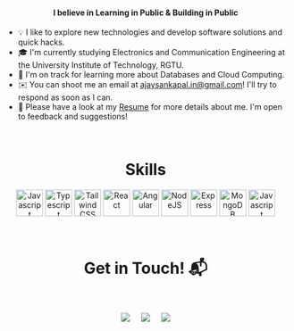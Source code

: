 <!-- <a href="http://eddiejaoude.io" target="_blank"><img src="https://user-images.githubusercontent.com/56495602/198199409-5df07f02-70ba-48cd-9a87-e050ccb8f8af.png" /></a> -->

<h4 align="center">I believe in Learning in Public & Building in Public</h4>

- 💡  I like to explore new technologies and develop software solutions and quick hacks.
- 🎓  I'm currently studying Electronics and Communication Engineering at the University Institute of Technology, RGTU.
- 🌱  I'm on track for learning more about Databases and Cloud Computing.
- ✉️  You can shoot me an email at [ajaysankapal.in@gmail.com](mailto:ajaysankapal.in@gmail.com)! I'll try to respond as soon as I can.
- 📄  Please have a look at my [Resume](https://drive.google.com/file/d/1T7tMJAw22ZfjIqJFpm3rEIjNu7MXcH6B/view?usp=sharing) for more details about me. I'm open to feedback and suggestions!

<Br>
  
<h1 align="center">Skills</h1>

<p align="center">
<a href="https://developer.mozilla.org/en-US/docs/Web/JavaScript" target="_blank" rel="noreferrer"><img src="https://pluspng.com/img-png/javascript-vector-png-javascript-vector-logo-600.png" width="48" height="48" alt="Javascript" /></a>
  <a href="https://www.typescriptlang.org/" target="_blank" rel="noreferrer"><img src="https://titrias.com/files/2022/04/typescript-150x150.png" width="48" height="48" alt="Typescript" /></a>
  <a href="https://tailwindcss.com/" target="_blank" rel="noreferrer"><img src="https://github.com/tailwindlabs.png?size=40" width="48" height="48" alt="Tailwind CSS" /></a>
<a href="https://reactjs.org/" target="_blank" rel="noreferrer"><img src="https://reactnative.dev/img/header_logo.svg" width="48" height="48" alt="React" /></a>
  <a href="https://angular.io/" target="_blank" rel="noreferrer"><img src="https://angular.io/assets/images/logos/angular/angular.svg" width="48" height="48" alt="Angular" /></a>
<a href="https://nodejs.org/en/" target="_blank" rel="noreferrer"><img src="https://avatars.githubusercontent.com/u/9950313?s=35&v=4" width="48" height="48" alt="NodeJS" /></a>
<a href="https://expressjs.com/" target="_blank" rel="noreferrer"><img src="https://avatars.githubusercontent.com/u/5658226?s=40&v=4" width="48" height="48" alt="Express" /></a>
<a href="https://www.mongodb.com/" target="_blank" rel="noreferrer"><img src="https://img.icons8.com/?size=256&id=74402&format=png" width="48" height="48" alt="MongoDB" /></a>
  <a href="https://socket.io/" target="_blank" rel="noreferrer"><img src="https://avatars.githubusercontent.com/u/10566080?s=40&v=4" width="48" height="48" alt="Javascript" /></a>
</p>



<Br>
<h1 align="center">Get in Touch! 📬</h1>
<Br>
<p align="center">
<a href="https://www.linkedin.com/in/ajaysankapal/" target="blank"><img align="center" src="https://img.shields.io/badge/Ajay Sankapal-0077B5?style=for-the-badge&logo=linkedin&logoColor=white" /></a> &nbsp;&nbsp;&nbsp;  <a href="mailto:ajaysankapal.in@gmail.com" target="blank"><img align="center" src="https://img.shields.io/badge/ajaysankapal.in@gmail.com-D14836?style=for-the-badge&logo=gmail&logoColor=white" /></a>    &nbsp;&nbsp;&nbsp;       <a href="https://twitter.com/ajay_sankapal" target="blank"><img align="center" src="https://img.shields.io/badge/ajay_sankapal-000000?style=for-the-badge&logo=x&logoColor=white" /></a>
</p>
  
<Br>
